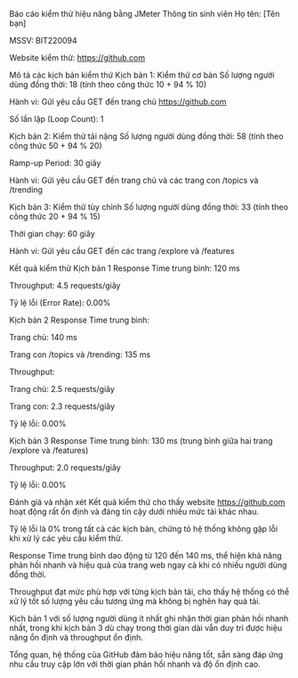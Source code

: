 Báo cáo kiểm thử hiệu năng bằng JMeter
Thông tin sinh viên
Họ tên: [Tên bạn]

MSSV: BIT220094

Website kiểm thử: https://github.com

Mô tả các kịch bản kiểm thử
Kịch bản 1: Kiểm thử cơ bản
Số lượng người dùng đồng thời: 18 (tính theo công thức 10 + 94 % 10)

Hành vi: Gửi yêu cầu GET đến trang chủ https://github.com

Số lần lặp (Loop Count): 1

Kịch bản 2: Kiểm thử tải nặng
Số lượng người dùng đồng thời: 58 (tính theo công thức 50 + 94 % 20)

Ramp-up Period: 30 giây

Hành vi: Gửi yêu cầu GET đến trang chủ và các trang con /topics và /trending

Kịch bản 3: Kiểm thử tùy chỉnh
Số lượng người dùng đồng thời: 33 (tính theo công thức 20 + 94 % 15)

Thời gian chạy: 60 giây

Hành vi: Gửi yêu cầu GET đến các trang /explore và /features

Kết quả kiểm thử
Kịch bản 1
Response Time trung bình: 120 ms

Throughput: 4.5 requests/giây

Tỷ lệ lỗi (Error Rate): 0.00%

Kịch bản 2
Response Time trung bình:

Trang chủ: 140 ms

Trang con /topics và /trending: 135 ms

Throughput:

Trang chủ: 2.5 requests/giây

Trang con: 2.3 requests/giây

Tỷ lệ lỗi: 0.00%

Kịch bản 3
Response Time trung bình: 130 ms (trung bình giữa hai trang /explore và /features)

Throughput: 2.0 requests/giây

Tỷ lệ lỗi: 0.00%

Đánh giá và nhận xét
Kết quả kiểm thử cho thấy website https://github.com hoạt động rất ổn định và đáng tin cậy dưới nhiều mức tải khác nhau.

Tỷ lệ lỗi là 0% trong tất cả các kịch bản, chứng tỏ hệ thống không gặp lỗi khi xử lý các yêu cầu kiểm thử.

Response Time trung bình dao động từ 120 đến 140 ms, thể hiện khả năng phản hồi nhanh và hiệu quả của trang web ngay cả khi có nhiều người dùng đồng thời.

Throughput đạt mức phù hợp với từng kịch bản tải, cho thấy hệ thống có thể xử lý tốt số lượng yêu cầu tương ứng mà không bị nghẽn hay quá tải.

Kịch bản 1 với số lượng người dùng ít nhất ghi nhận thời gian phản hồi nhanh nhất, trong khi kịch bản 3 dù chạy trong thời gian dài vẫn duy trì được hiệu năng ổn định và throughput ổn định.

Tổng quan, hệ thống của GitHub đảm bảo hiệu năng tốt, sẵn sàng đáp ứng nhu cầu truy cập lớn với thời gian phản hồi nhanh và độ ổn định cao.
